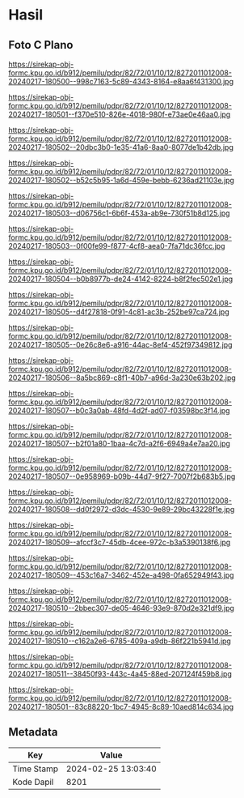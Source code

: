 # Hasil

## Foto C Plano

https://sirekap-obj-formc.kpu.go.id/b912/pemilu/pdpr/82/72/01/10/12/8272011012008-20240217-180500--998c7163-5c89-4343-8164-e8aa6f431300.jpg

https://sirekap-obj-formc.kpu.go.id/b912/pemilu/pdpr/82/72/01/10/12/8272011012008-20240217-180501--f370e510-826e-4018-980f-e73ae0e46aa0.jpg

https://sirekap-obj-formc.kpu.go.id/b912/pemilu/pdpr/82/72/01/10/12/8272011012008-20240217-180502--20dbc3b0-1e35-41a6-8aa0-8077de1b42db.jpg

https://sirekap-obj-formc.kpu.go.id/b912/pemilu/pdpr/82/72/01/10/12/8272011012008-20240217-180502--b52c5b95-1a6d-459e-bebb-6236ad21103e.jpg

https://sirekap-obj-formc.kpu.go.id/b912/pemilu/pdpr/82/72/01/10/12/8272011012008-20240217-180503--d06756c1-6b6f-453a-ab9e-730f51b8d125.jpg

https://sirekap-obj-formc.kpu.go.id/b912/pemilu/pdpr/82/72/01/10/12/8272011012008-20240217-180503--0f00fe99-f877-4cf8-aea0-7fa71dc36fcc.jpg

https://sirekap-obj-formc.kpu.go.id/b912/pemilu/pdpr/82/72/01/10/12/8272011012008-20240217-180504--b0b8977b-de24-4142-8224-b8f2fec502e1.jpg

https://sirekap-obj-formc.kpu.go.id/b912/pemilu/pdpr/82/72/01/10/12/8272011012008-20240217-180505--d4f27818-0f91-4c81-ac3b-252be97ca724.jpg

https://sirekap-obj-formc.kpu.go.id/b912/pemilu/pdpr/82/72/01/10/12/8272011012008-20240217-180505--0e26c8e6-a916-44ac-8ef4-452f97349812.jpg

https://sirekap-obj-formc.kpu.go.id/b912/pemilu/pdpr/82/72/01/10/12/8272011012008-20240217-180506--8a5bc869-c8f1-40b7-a96d-3a230e63b202.jpg

https://sirekap-obj-formc.kpu.go.id/b912/pemilu/pdpr/82/72/01/10/12/8272011012008-20240217-180507--b0c3a0ab-48fd-4d2f-ad07-f03598bc3f14.jpg

https://sirekap-obj-formc.kpu.go.id/b912/pemilu/pdpr/82/72/01/10/12/8272011012008-20240217-180507--b2f01a80-1baa-4c7d-a2f6-6949a4e7aa20.jpg

https://sirekap-obj-formc.kpu.go.id/b912/pemilu/pdpr/82/72/01/10/12/8272011012008-20240217-180507--0e958969-b09b-44d7-9f27-7007f2b683b5.jpg

https://sirekap-obj-formc.kpu.go.id/b912/pemilu/pdpr/82/72/01/10/12/8272011012008-20240217-180508--dd0f2972-d3dc-4530-9e89-29bc43228f1e.jpg

https://sirekap-obj-formc.kpu.go.id/b912/pemilu/pdpr/82/72/01/10/12/8272011012008-20240217-180509--afccf3c7-45db-4cee-972c-b3a5390138f6.jpg

https://sirekap-obj-formc.kpu.go.id/b912/pemilu/pdpr/82/72/01/10/12/8272011012008-20240217-180509--453c16a7-3462-452e-a498-0fa652949f43.jpg

https://sirekap-obj-formc.kpu.go.id/b912/pemilu/pdpr/82/72/01/10/12/8272011012008-20240217-180510--2bbec307-de05-4646-93e9-870d2e321df9.jpg

https://sirekap-obj-formc.kpu.go.id/b912/pemilu/pdpr/82/72/01/10/12/8272011012008-20240217-180510--c162a2e6-6785-409a-a9db-86f221b5941d.jpg

https://sirekap-obj-formc.kpu.go.id/b912/pemilu/pdpr/82/72/01/10/12/8272011012008-20240217-180511--38450f93-443c-4a45-88ed-207124f459b8.jpg

https://sirekap-obj-formc.kpu.go.id/b912/pemilu/pdpr/82/72/01/10/12/8272011012008-20240217-180501--83c88220-1bc7-4945-8c89-10aed814c634.jpg


## Metadata

| Key        | Value               |
| ---------- | ------------------- |
| Time Stamp | 2024-02-25 13:03:40 |
| Kode Dapil | 8201                |



